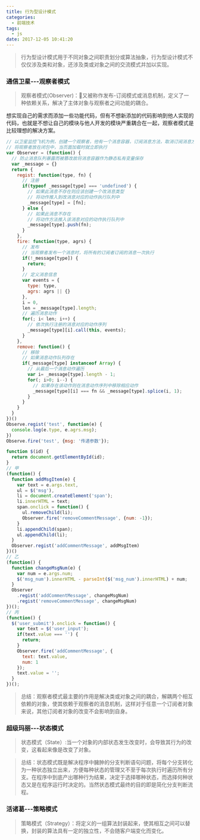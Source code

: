 ```yaml
---
title: 行为型设计模式
categories:
  - 前端技术
tags:
  - js
date: 2017-12-05 10:41:20
---
```


> 行为型设计模式用于不同对象之间职责划分或算法抽象，行为型设计模式不仅仅涉及类和对象，还涉及类或对象之间的交流模式并加以实现。

<!-- more -->

### 通信卫星---观察者模式

> 观察者模式(Observer)：又被称作发布-订阅模式或消息机制，定义了一种依赖关系，解决了主体对象与观察者之间功能的耦合。

想实现自己的需求而添加一些功能代码，但有不想新添加的代码影响到他人实现的代码，也就是不想让自己的模块与他人开发的模块严重耦合在一起，观察者模式是比较理想的解决方案。

```javascript
// 以卫星监控飞机为例，创建一个观察者，他有一个消息容器，订阅消息方法，取消订阅消息方法，发送订阅的消息方法。
// 将观察者放在闭包中，当页面加载时就立即执行
var Observer = (function() {
  // 防止消息队列暴露而被篡改故将消息容器作为静态私有变量保存
  var _message = {}
  return {
    regist: function(type, fn) {
      // 注册
      if(typeof _message[type] === 'undefined') {
        // 如果此消息不存在则应该创建一个改消息类型
        // 将动作推入到改消息对应的动作执行队列中
        _message[type] = [fn];
      } else {
        // 如果此消息不存在
        // 将动作方法推入该消息对应的动作执行队列中
        _message[type].push(fn);
      }
    },
    fire: function(type, agrs) {
      // 发布
      // 当观察者发布一个消息时，将所有的订阅者订阅的消息一次执行
      if(!_message[type]) {
        return;
      }
      // 定义消息信息
      var events = {
        type: type,
        agrs: agrs || {}
      },
      i = 0,
      len = _message[type].length;
      // 遍历消息动作
      for(; i< len; i++) {
        // 依次执行注册的消息对应的动作序列
        _message[type][i].call(this, events);
      }
    },
    remove: function() {
      // 移除
      // 如果消息动作队列存在
      if(_message[type] instanceof Array) {
        // 从最后一个消息动作遍历
        var i= _message[type].length - 1;
        for(; i>0; i--) {
          // 如果存在该动作则在消息动作序列中移除相应动作
          _message[type][i] === fn && _message[type].splice(i, 1);
        }
      }
    }
  }
})()
Observe.regist('test', function(e) {
  console.log(e.type, e.agrs.msg);
})
Observe.fire('test', {msg: '传递参数'});
```

```javascript
function $(id) {
  return document.getElementById(id);
}
// 甲
(function() {
  function addMsgItem(e) {
    var text = e.args.text,
    ul = $('msg'),
    li = document.createElement('span');
    li.innerHTML = text;
    span.onclick = function() {
      ul.removeChild(li);
      Observer.fire('removeCommentMessage', {num: -1});
    }
    li.appendChild(span);
    ul.appendChild(li);
  } 
  Observer.regist('addCommentMessage', addMsgItem)
})()
// 乙
(function() {
  function changeMsgNum(e) {
    var num = e.args.num;
    $('msg_num').innerHTML - parseInt($('msg_num').innerHTML) + num;
  }
  Observer
    .regist('addCommentMessage', changeMsgNum)
    .regist('removeCommentMessage', changeMsgNum)
})();
// 丙
(function() {
  $('user_submit').onclick = function() {
    var text = $('user_input');
    if(text.value === '') {
      return;
    }
    Observer.fire('addCommentMessage', {
      text: text.value,
      num: 1
    });
    text.value = '';
  }
})();
```
> 总结：观察者模式最主要的作用是解决类或对象之间的耦合，解耦两个相互依赖的对象，使其依赖于观察者的消息机制，这样对于任意一个订阅者对象来说，其他订阅者对象的改变不会影响到自身。

### 超级玛丽---状态模式

> 状态模式（State）:当一个对象的内部状态发生改变时，会导致其行为的改变，这看起来像是改变了对象。

> 总结：状态模式既是解决程序中臃肿的分支判断语句问题，将每个分支转化为一种状态独立出来，方便每种状态的管理又不至于每次执行时遍历所有分支。在程序中到底产出哪种行为结果，决定于选择哪种状态，而选择何种状态又是在程序运行时决定的。当然状态模式最终的目的即是简化分支判断流程。

### 活诸葛---策略模式

> 策略模式（Strategy）：将定义的一组算法封装起来，使其相互之间可以替换，封装的算法具有一定的独立性，不会随客户端变化而变化。







